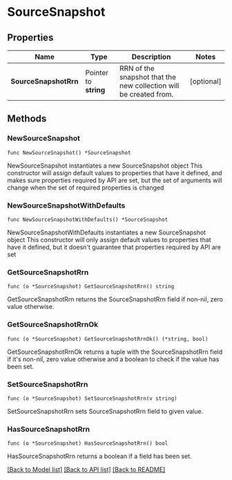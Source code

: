 # SourceSnapshot

## Properties

Name | Type | Description | Notes
------------ | ------------- | ------------- | -------------
**SourceSnapshotRrn** | Pointer to **string** | RRN of the snapshot that the new collection will be created from. | [optional] 

## Methods

### NewSourceSnapshot

`func NewSourceSnapshot() *SourceSnapshot`

NewSourceSnapshot instantiates a new SourceSnapshot object
This constructor will assign default values to properties that have it defined,
and makes sure properties required by API are set, but the set of arguments
will change when the set of required properties is changed

### NewSourceSnapshotWithDefaults

`func NewSourceSnapshotWithDefaults() *SourceSnapshot`

NewSourceSnapshotWithDefaults instantiates a new SourceSnapshot object
This constructor will only assign default values to properties that have it defined,
but it doesn't guarantee that properties required by API are set

### GetSourceSnapshotRrn

`func (o *SourceSnapshot) GetSourceSnapshotRrn() string`

GetSourceSnapshotRrn returns the SourceSnapshotRrn field if non-nil, zero value otherwise.

### GetSourceSnapshotRrnOk

`func (o *SourceSnapshot) GetSourceSnapshotRrnOk() (*string, bool)`

GetSourceSnapshotRrnOk returns a tuple with the SourceSnapshotRrn field if it's non-nil, zero value otherwise
and a boolean to check if the value has been set.

### SetSourceSnapshotRrn

`func (o *SourceSnapshot) SetSourceSnapshotRrn(v string)`

SetSourceSnapshotRrn sets SourceSnapshotRrn field to given value.

### HasSourceSnapshotRrn

`func (o *SourceSnapshot) HasSourceSnapshotRrn() bool`

HasSourceSnapshotRrn returns a boolean if a field has been set.


[[Back to Model list]](../README.md#documentation-for-models) [[Back to API list]](../README.md#documentation-for-api-endpoints) [[Back to README]](../README.md)


